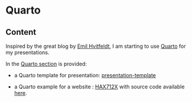 # Quarto

## Content

Inspired by the great blog by [Emil Hvitfeldt](https://emilhvitfeldt.com/blog),
I am starting to use [Quarto](https://quarto.org/) for my presentations.

In the [Quarto section](Quarto/) is provided:

- a Quarto template for presentation: [presentation-template](Quarto/presentation-template/)

- a Quarto example for a website : [HAX712X](https://josephsalmon.github.io/HAX712X/) with source code available [here](https://github.com/josephsalmon/HAX712X/blob/main/index.qmd).
